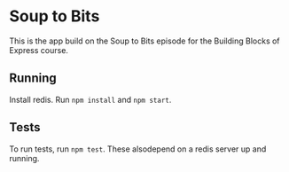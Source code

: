 # Soup to Bits

This is the app build on the Soup to Bits episode for the Building Blocks of Express course.

## Running

Install redis. Run `npm install` and `npm start`.

## Tests

To run tests, run `npm test`. These alsodepend on a redis server up and running.
